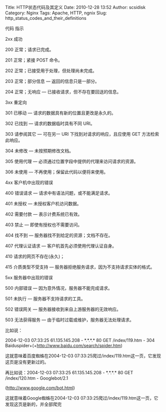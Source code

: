 Title: HTTP状态代码及其定义
Date: 2010-12-28 13:52
Author: scsidisk
Category: Nginx
Tags: Apache, HTTP, ngnix
Slug: http_status_codes_and_their_definitions

代码 指示

2xx 成功

200 正常；请求已完成。

201 正常；紧接 POST 命令。

202 正常；已接受用于处理，但处理尚未完成。

203 正常；部分信息 — 返回的信息只是一部分。

204 正常；无响应 — 已接收请求，但不存在要回送的信息。

3xx 重定向

301 已移动 — 请求的数据具有新的位置且更改是永久的。

302 已找到 — 请求的数据临时具有不同 URI。

303 请参阅其它 — 可在另一 URI 下找到对请求的响应，且应使用 GET
方法检索此响应。

304 未修改 — 未按预期修改文档。

305 使用代理 — 必须通过位置字段中提供的代理来访问请求的资源。

306 未使用 — 不再使用；保留此代码以便将来使用。

4xx 客户机中出现的错误

400 错误请求 — 请求中有语法问题，或不能满足请求。

401 未授权 — 未授权客户机访问数据。

402 需要付款 — 表示计费系统已有效。

403 禁止 — 即使有授权也不需要访问。

404 找不到 — 服务器找不到给定的资源；文档不存在。

407 代理认证请求 — 客户机首先必须使用代理认证自身。

410 请求的网页不存在(永久)；

415 介质类型不受支持 — 服务器拒绝服务请求，因为不支持请求实体的格式。

5xx 服务器中出现的错误

500 内部错误 — 因为意外情况，服务器不能完成请求。

501 未执行 — 服务器不支持请求的工具。

502 错误网关 — 服务器接收到来自上游服务器的无效响应。

503 无法获得服务 — 由于临时过载或维护，服务器无法处理请求。

比如说：

2004-12-03 07:33:25 61.135.145.208 - \*.\*.\*.\* 80 GET /index/119.htm -
304 Baiduspider+(+http://www.baidu.com/search/spider.htm)

这就意味着百度蜘蛛在2004-12-03
07:33:25爬过/index/119.htm这一页，它发现这页是没有更新过的。

再比如说：2004-12-03 07:33:25 61.135.145.208 - \*.\*.\*.\* 80 GET
/index/120.htm - Googlebot/2.1

(http://www.google.com/bot.html)

这就意味着Google蜘蛛在2004-12-03
07:33:25爬过/index/119.htm这一页，它发现这页是新的，并全部爬完

<div class="posttagsblock">
</div>

